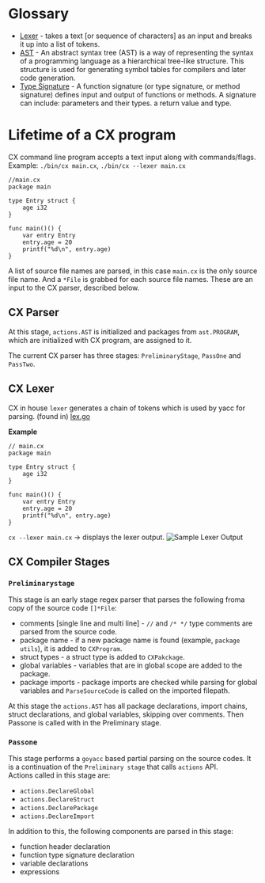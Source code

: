 # Glossary
* [Lexer](https://en.wikipedia.org/wiki/Lexical_analysis) - takes a text [or sequence of characters] as an input and breaks it up into a list of tokens.
* [AST](https://en.wikipedia.org/wiki/Abstract_syntax_tree) - An abstract syntax tree (AST) is a way of representing the syntax of a programming language as a hierarchical tree-like structure. This structure is used for generating symbol tables for compilers and later code generation.
* [Type Signature](https://en.wikipedia.org/wiki/Type_signature) - A function signature (or type signature, or method signature) defines input and output of functions or methods. A signature can include: parameters and their types. a return value and type.

# Lifetime of a CX program
CX command line program accepts a text input along with commands/flags.</br>
Example: `./bin/cx main.cx`, `./bin/cx --lexer main.cx`

```
//main.cx
package main

type Entry struct {
    age i32
}

func main()() {
    var entry Entry
    entry.age = 20
    printf("%d\n", entry.age)
}
```
A list of source file names are parsed, in this case `main.cx` is the only source file name. And a `*File` is grabbed for each source file names. These are an input to the CX parser, described below.


## CX Parser

At this stage, `actions.AST` is initialized and packages from `ast.PROGRAM`, which are initialized with CX program, are assigned to it.

The current CX parser has three stages: `PreliminaryStage`, `PassOne` and `PassTwo`.
<br />

## CX Lexer
CX in house `lexer` generates a chain of tokens which is used by yacc for parsing.
(found in) [lex.go](https://github.com/skycoin/cx/blob/develop/cxparser/cxparsingcompletor/lex.go )

**Example**

```
// main.cx
package main

type Entry struct {
    age i32
}

func main()() {
    var entry Entry
    entry.age = 20
    printf("%d\n", entry.age)
}
```
`cx --lexer main.cx` -> displays the lexer output.
![Sample Lexer Output](https://raw.githubusercontent.com/cbrom/cx/doc/compiler_stages/docs/images/sample-lexer-output.png)

## CX Compiler Stages

### `Preliminarystage`

This stage is an early stage regex parser that parses the following froma copy of the source code `[]*File`: 
* comments [single line and multi line] - `//` and `/* */` type comments are parsed from the source code.
* package name - if a new package name is found (example, `package utils`), it is added to `CXProgram`.
* struct types - a struct type is added to `CXPakckage`.
* global variables - variables that are in global scope are added to the package.
* package imports - package imports are checked while parsing for global variables and `ParseSourceCode` is called on the imported filepath.


At this stage the `actions.AST` has all package declarations, import chains, struct declarations, and global variables, skipping over comments. Then Passone is called with in the Preliminary stage.

### `Passone`

This stage performs a `goyacc` based partial parsing on the source codes. It is a continuation of the `Preliminary stage` that calls `actions` API. </br>
Actions called in this stage are:
* `actions.DeclareGlobal`
* `actions.DeclareStruct`
* `actions.DeclarePackage`
* `actions.DeclareImport`

In addition to this, the following components are parsed in this stage:
* function header declaration
* function type signature declaration 
* variable declarations
* expressions
